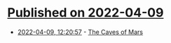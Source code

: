 # [Published on 2022-04-09](index.md)

* [2022-04-09, 12:20:57](https://news.ycombinator.com/item?id=30967408) - [The Caves of Mars](https://www.usgs.gov/news/caves-mars)
